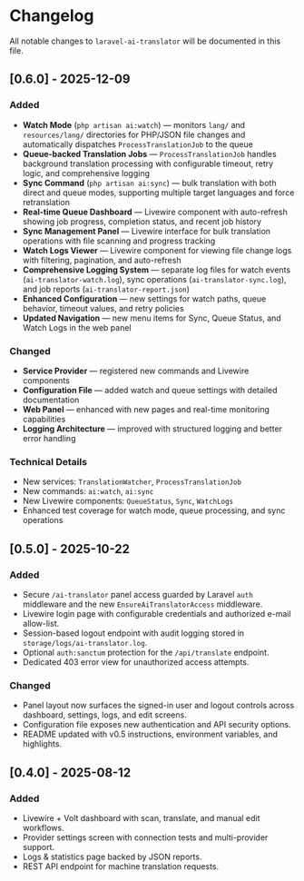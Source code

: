 # Changelog

All notable changes to `laravel-ai-translator` will be documented in this file.

## [0.6.0] - 2025-12-09
### Added
- **Watch Mode** (`php artisan ai:watch`) — monitors `lang/` and `resources/lang/` directories for PHP/JSON file changes and automatically dispatches `ProcessTranslationJob` to the queue
- **Queue-backed Translation Jobs** — `ProcessTranslationJob` handles background translation processing with configurable timeout, retry logic, and comprehensive logging
- **Sync Command** (`php artisan ai:sync`) — bulk translation with both direct and queue modes, supporting multiple target languages and force retranslation
- **Real-time Queue Dashboard** — Livewire component with auto-refresh showing job progress, completion status, and recent job history
- **Sync Management Panel** — Livewire interface for bulk translation operations with file scanning and progress tracking
- **Watch Logs Viewer** — Livewire component for viewing file change logs with filtering, pagination, and auto-refresh
- **Comprehensive Logging System** — separate log files for watch events (`ai-translator-watch.log`), sync operations (`ai-translator-sync.log`), and job reports (`ai-translator-report.json`)
- **Enhanced Configuration** — new settings for watch paths, queue behavior, timeout values, and retry policies
- **Updated Navigation** — new menu items for Sync, Queue Status, and Watch Logs in the web panel

### Changed
- **Service Provider** — registered new commands and Livewire components
- **Configuration File** — added watch and queue settings with detailed documentation
- **Web Panel** — enhanced with new pages and real-time monitoring capabilities
- **Logging Architecture** — improved with structured logging and better error handling

### Technical Details
- New services: `TranslationWatcher`, `ProcessTranslationJob`
- New commands: `ai:watch`, `ai:sync`
- New Livewire components: `QueueStatus`, `Sync`, `WatchLogs`
- Enhanced test coverage for watch mode, queue processing, and sync operations

## [0.5.0] - 2025-10-22
### Added
- Secure `/ai-translator` panel access guarded by Laravel `auth` middleware and the new `EnsureAiTranslatorAccess` middleware.
- Livewire login page with configurable credentials and authorized e-mail allow-list.
- Session-based logout endpoint with audit logging stored in `storage/logs/ai-translator.log`.
- Optional `auth:sanctum` protection for the `/api/translate` endpoint.
- Dedicated 403 error view for unauthorized access attempts.

### Changed
- Panel layout now surfaces the signed-in user and logout controls across dashboard, settings, logs, and edit screens.
- Configuration file exposes new authentication and API security options.
- README updated with v0.5 instructions, environment variables, and highlights.

## [0.4.0] - 2025-08-12
### Added
- Livewire + Volt dashboard with scan, translate, and manual edit workflows.
- Provider settings screen with connection tests and multi-provider support.
- Logs & statistics page backed by JSON reports.
- REST API endpoint for machine translation requests.
